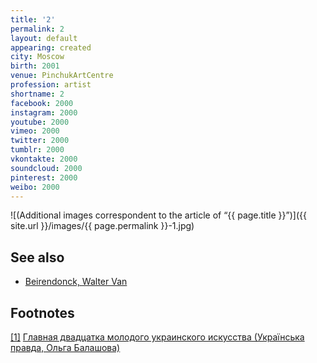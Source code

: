 ```yaml
---
title: '2'
permalink: 2
layout: default
appearing: created
city: Moscow
birth: 2001
venue: PinchukArtCentre
profession: artist
shortname: 2
facebook: 2000
instagram: 2000
youtube: 2000
vimeo: 2000
twitter: 2000
tumblr: 2000
vkontakte: 2000
soundcloud: 2000
pinterest: 2000
weibo: 2000
---
```


![(Additional images correspondent to the article of “{{ page.title }}”)]({{ site.url }}/images/{{ page.permalink }}-1.jpg)

## See also

+ [Beirendonck, Walter Van](beirendonck-walter-van)

## Footnotes

[[1]](#a1) <span id="f1"></span> [Главная двадцатка молодого украинского искусства (Українська правда, Ольга Балашова)](https://life.pravda.com.ua/culture/2013/11/1/142257/)
